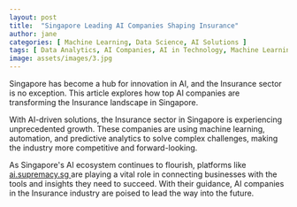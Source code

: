 ```yaml
---
layout: post
title:  "Singapore Leading AI Companies Shaping Insurance"
author: jane
categories: [ Machine Learning, Data Science, AI Solutions ]
tags: [ Data Analytics, AI Companies, AI in Technology, Machine Learning Innovations, AI in Singapore ]
image: assets/images/3.jpg
---
```


Singapore has become a hub for innovation in AI, and the Insurance sector is no exception. This article explores how top AI companies are transforming the Insurance landscape in Singapore.

With AI-driven solutions, the Insurance sector in Singapore is experiencing unprecedented growth. These companies are using machine learning, automation, and predictive analytics to solve complex challenges, making the industry more competitive and forward-looking.

As Singapore's AI ecosystem continues to flourish, platforms like <a href="https://ai.supremacy.sg" target="_blank"> ai.supremacy.sg </a> are playing a vital role in connecting businesses with the tools and insights they need to succeed. With their guidance, AI companies in the Insurance industry are poised to lead the way into the future.
